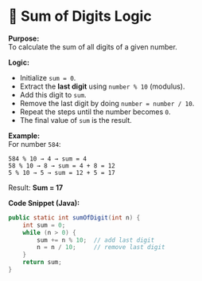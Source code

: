 

# 📄 Sum of Digits Logic

**Purpose:**  
To calculate the sum of all digits of a given number.

**Logic:**  
- Initialize `sum = 0`.
- Extract the **last digit** using `number % 10` (modulus).
- Add this digit to `sum`.
- Remove the last digit by doing `number = number / 10`.
- Repeat the steps until the number becomes `0`.
- The final value of `sum` is the result.

**Example:**  
For number `584`:
```
584 % 10 → 4 → sum = 4
58 % 10 → 8 → sum = 4 + 8 = 12
5 % 10 → 5 → sum = 12 + 5 = 17
```
Result: **Sum = 17**

**Code Snippet (Java):**
```java
public static int sumOfDigit(int n) {
    int sum = 0;
    while (n > 0) {
        sum += n % 10;  // add last digit
        n = n / 10;     // remove last digit
    }
    return sum;
}
```

